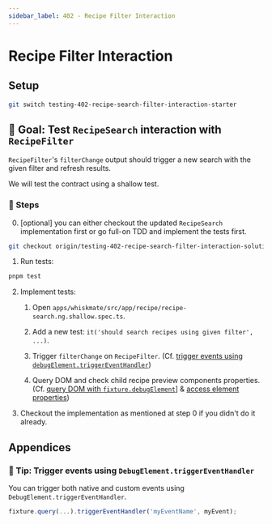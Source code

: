 ```yaml
---
sidebar_label: 402 - Recipe Filter Interaction
---
```


# Recipe Filter Interaction

## Setup

```sh
git switch testing-402-recipe-search-filter-interaction-starter
```

## 🎯 Goal: Test `RecipeSearch` interaction with `RecipeFilter`

`RecipeFilter`'s `filterChange` output should trigger a new search with the given filter and refresh results.

We will test the contract using a shallow test.

### 📝 Steps

0. [optional] you can either checkout the updated `RecipeSearch` implementation first or go full-on TDD and implement the tests first.

```sh
git checkout origin/testing-402-recipe-search-filter-interaction-solution apps/whiskmate/src/app/recipe/recipe-search.ng.ts
```

1. Run tests:

```sh
pnpm test
```

2. Implement tests:

   1. Open `apps/whiskmate/src/app/recipe/recipe-search.ng.shallow.spec.ts`.

   2. Add a new test: `it('should search recipes using given filter', ...)`.

   3. Trigger `filterChange` on `RecipeFilter`. (Cf. [trigger events using `debugElement.triggerEventHandler`](#-tip-trigger-events-using-debugelementtriggereventhandler))

   4. Query DOM and check child recipe preview components properties. (Cf. [query DOM with `fixture.debugElement`](./302-recipe-search-integration.md#-tip-query-dom-with-fixturedebugelement)] & [access element properties](./303-recipe-search-shallow.md#-tip-access-element-properties))

3. Checkout the implementation as mentioned at step 0 if you didn't do it already.

## Appendices

### 🎁 Tip: Trigger events using `DebugElement.triggerEventHandler`

You can trigger both native and custom events using `DebugElement.triggerEventHandler`.

```ts
fixture.query(...).triggerEventHandler('myEventName', myEvent);
```
